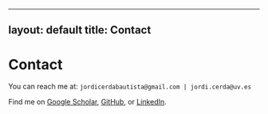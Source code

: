 
---
layout: default
title: Contact
---

<h1>Contact</h1>
<p>You can reach me at: <code>jordicerdabautista@gmail.com | jordi.cerda@uv.es</code></p>
<p>Find me on <a href="https://scholar.google.com">Google Scholar</a>, <a href="https://github.com/">GitHub</a>, or <a href="https://linkedin.com">LinkedIn</a>.</p>
